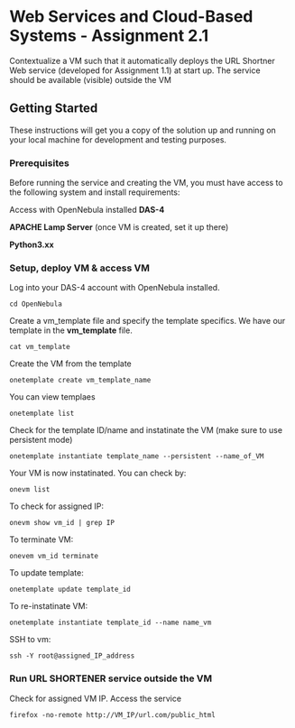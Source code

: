 # Web Services and Cloud-Based Systems - Assignment 2.1

Contextualize a VM such	that it	automatically deploys the URL Shortner	
Web	service	(developed	for	Assignment	1.1) at	start up. The service	
should be available (visible) outside the VM

## Getting Started

These instructions will get you a copy of the solution up and running on your local machine for development and testing purposes. 

### Prerequisites

Before running the service and creating the VM, you must have access to the following system and install 
requirements:

Access with OpenNebula installed **DAS-4**

**APACHE Lamp Server** (once VM is created, set it up there)

**Python3.xx**

### Setup, deploy VM & access VM

Log into your DAS-4 account with OpenNebula installed.

```
cd OpenNebula
```
Create a vm_template file and specify the template specifics. We have our template in the **vm_template** file.
```
cat vm_template
```

Create the VM from the template
```
onetemplate create vm_template_name
```

You can view templaes
```
onetemplate list
```

Check for the template ID/name and instatinate the VM (make sure to use persistent mode)
```
onetemplate instantiate template_name --persistent --name_of_VM
```

Your VM is now instatinated. You can check by:
```
onevm list
```

To check for assigned IP:
```
onevm show vm_id | grep IP
```

To terminate VM:
```
onevem vm_id terminate
```

To update template:
```
onetemplate update template_id
```

To re-instatinate VM:
```
onetemplate instantiate template_id --name name_vm
```

SSH to vm:
```
ssh -Y root@assigned_IP_address
```
### Run URL SHORTENER service outside the VM

Check for assigned VM IP. Access the service 

```
firefox -no-remote http://VM_IP/url.com/public_html
```
